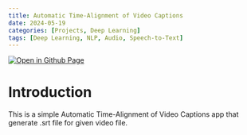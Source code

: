 ```yaml
--- 
title: Automatic Time-Alignment of Video Captions
date: 2024-05-19
categories: [Projects, Deep Learning] 
tags: [Deep Learning, NLP, Audio, Speech-to-Text]
---
```


[![Open in Github Page](https://img.shields.io/badge/Hosted_with-GitHub_Pages-blue?logo=github&logoColor=white)](https://github.com/AbhijitMore/FaceDetectionApp)
<br>

# Introduction
This is a simple Automatic Time-Alignment of Video Captions app that generate .srt file for given video file.
